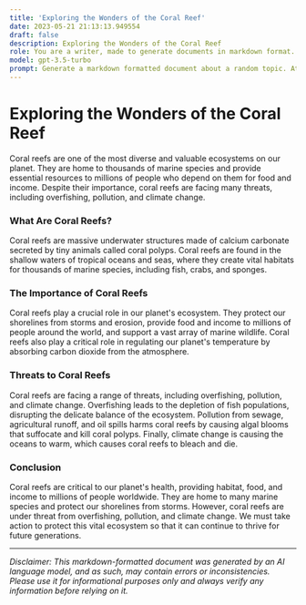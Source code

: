 ```yaml
---
title: 'Exploring the Wonders of the Coral Reef'
date: 2023-05-21 21:13:13.949554
draft: false
description: Exploring the Wonders of the Coral Reef
role: You are a writer, made to generate documents in markdown format. It is very important that all of the documents you generate are in valid markdown format.
model: gpt-3.5-turbo
prompt: Generate a markdown formatted document about a random topic. At the bottom, include a disclaimer explaining that the document was generated by you. The first line of the document should be the title. Make sure that the entire document is in proper markdown format, using a mix of various tags to make the document visually appealing.
---
```


# Exploring the Wonders of the Coral Reef 

Coral reefs are one of the most diverse and valuable ecosystems on our planet. They are home to thousands of marine species and provide essential resources to millions of people who depend on them for food and income.  Despite their importance, coral reefs are facing many threats, including overfishing, pollution, and climate change. 

### What Are Coral Reefs?

Coral reefs are massive underwater structures made of calcium carbonate secreted by tiny animals called coral polyps. Coral reefs are found in the shallow waters of tropical oceans and seas, where they create vital habitats for thousands of marine species, including fish, crabs, and sponges. 

### The Importance of Coral Reefs

Coral reefs play a crucial role in our planet's ecosystem. They protect our shorelines from storms and erosion, provide food and income to millions of people around the world, and support a vast array of marine wildlife. Coral reefs also play a critical role in regulating our planet's temperature by absorbing carbon dioxide from the atmosphere. 

### Threats to Coral Reefs

Coral reefs are facing a range of threats, including overfishing, pollution, and climate change. Overfishing leads to the depletion of fish populations, disrupting the delicate balance of the ecosystem. Pollution from sewage, agricultural runoff, and oil spills harms coral reefs by causing algal blooms that suffocate and kill coral polyps. Finally, climate change is causing the oceans to warm, which causes coral reefs to bleach and die. 

### Conclusion

Coral reefs are critical to our planet's health, providing habitat, food, and income to millions of people worldwide. They are home to many marine species and protect our shorelines from storms. However, coral reefs are under threat from overfishing, pollution, and climate change. We must take action to protect this vital ecosystem so that it can continue to thrive for future generations. 

---

*Disclaimer: This markdown-formatted document was generated by an AI language model, and as such, may contain errors or inconsistencies. Please use it for informational purposes only and always verify any information before relying on it.*